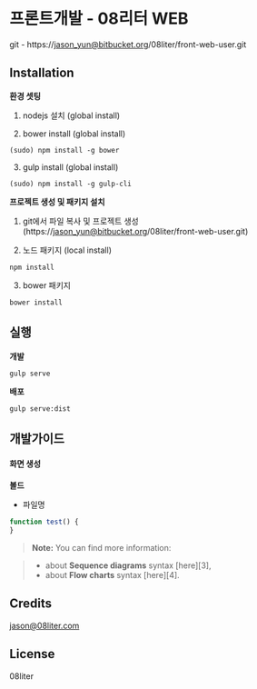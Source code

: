 # 프론트개발 - 08리터 WEB
git - https://jason_yun@bitbucket.org/08liter/front-web-user.git

## Installation

**환경 셋팅**

1. nodejs 설치 (global install)

2. bower install (global install)
```
(sudo) npm install -g bower
```

3. gulp install (global install)
``` 
(sudo) npm install -g gulp-cli
```

**프로젝트 생성 및 패키지 설치**

1. git에서 파일 복사 및 프로젝트 생성 (https://jason_yun@bitbucket.org/08liter/front-web-user.git)

2. 노드 패키지 (local install)
``` 
npm install 
```

3. bower 패키지
``` 
bower install
```


## 실행

**개발**
``` 
gulp serve
```

**배포** 
``` 
gulp serve:dist
```









## 개발가이드

#### 화면 생성
**볼드**
- 파일명
``` javascript
function test() {
}
```

> **Note:** You can find more information:

> - about **Sequence diagrams** syntax [here][3],
> - about **Flow charts** syntax [here][4].




## Credits

jason@08liter.com

## License
08liter
